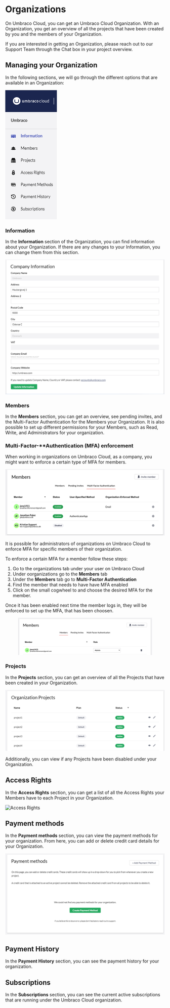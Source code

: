 # Organizations

On Umbraco Cloud, you can get an Umbraco Cloud Organization. With an Organization, you get an overview of all the projects that have been created by you and the members of your Organization.

If you are interested in getting an Organization, please reach out to our Support Team through the Chat box in your project overview.

## Managing your Organization

In the following sections, we will go through the different options that are available in an Organization:

![Organization Overview](images/Cloud-org-overview.png)

### Information

In the **Information** section of the Organization, you can find information about your Organization. If there are any changes to your Information, you can change them from this section.

![Information](images/Information-v10.png)

### Members

In the **Members** section, you can get an overview, see pending invites, and the Multi-Factor Authentication for the Members your Organization. It is also possible to set up different permissions for your Members, such as Read, Write, and Administrators for your organization.

### Multi-Factor-**Authentication (MFA) enforcement

When working in organizations on Umbraco Cloud, as a company, you might want to enforce a certain type of MFA for members.

![MFA for members](images/mfa-page.png)

It is possible for administrators of organizations on Umbraco Cloud to enforce MFA for specific members of their organization.

To enforce a certain MFA for a member follow these steps:
1. Go to the organizations tab under your user on Umbraco Cloud
2. Under oorganizations go to the **Members** tab
3. Under the **Members** tab go to **Multi-Factor Authentication**
4. Find the member that needs to have have MFA enabled
5. Click on the small cogwheel to and choose the desired MFA for the member.

Once it has been enabled next time the member logs in, they will be enforced to set up the MFA, that has been choosen.


<figure><img src="../../../.gitbook/assets/members.png" alt=""><figcaption></figcaption></figure>

### Projects

In the **Projects** section, you can get an overview of all the Projects that have been created in your Organization.

![Project overview](images/Projects-v10.png)

Additionally, you can view if any Projects have been disabled under your Organization.

## Access Rights

In the **Access Rights** section, you can get a list of all the Access Rights your Members have to each Project in your Organization.

![Access Rights](images/Access\_rights-v10.png)

## Payment methods

In the **Payment methods** section, you can view the payment methods for your organization. From here, you can add or delete credit card details for your Organization.

![Payment methods](images/payment-methods-v10.png)

## Payment History

In the **Payment History** section, you can see the payment history for your organization.

## Subscriptions

In the **Subscriptions** section, you can see the current active subscriptions that are running under the Umbraco Cloud organization.
